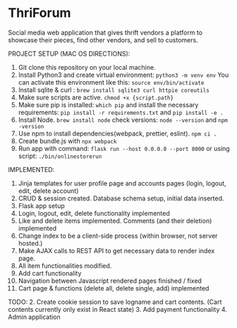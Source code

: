 # ThriForum

Social media web application that gives thrift vendors a platform to showcase their pieces, find other vendors, and sell to customers. 

PROJECT SETUP (MAC OS DIRECTIONS): 

1. Git clone this repository on your local machine. 
2. Install Python3 and create virtual environment: ``` python3 -m venv env ``` You can activate this environment like this: ``` source env/bin/activate ```
3. Install sqlite & curl : ```brew install sqlite3 curl httpie coreutils```
4.  Make sure scripts are active. ```chmod +x {script.path} ```
5.  Make sure pip is installed: ``` which pip ``` and install the necessary requirements: ```pip install -r requirements.txt``` and ```pip install -e . ```
6.  Install Node. ``` brew install node ``` check versions: ``` node --version ``` and ``` npm -version ```
7.  Use npm to install dependencies(webpack, prettier, eslint). ``` npm ci . ```
8.  Create bundle.js with ``` npx webpack ``` 
9.  Run app with command: ``` flask run --host 0.0.0.0 --port 8000 ``` or using script: ``` ./bin/onlinestorerun ```


IMPLEMENTED: 

1. Jinja templates for user profile page and accounts pages (login, logout, edit, delete account)
2. CRUD & session created. Database schema setup, initial data inserted. 
3. Flask app setup
4. Login, logout, edit, delete functionality implemented
5. Like and delete items implemented. Comments (and their deletion) implemented
6. Change index to be a client-side process (within browser, not server hosted.) 
7. Make AJAX calls to REST API to get necessary data to render index page. 
8. All item functionalities modified. 
9. Add cart functionality 
10. Navigation between Javascript rendered pages finished / fixed
11. Cart page & functions (delete all, delete single, add) implemented 

TODO: 
2. Create cookie session to save logname and cart contents. (Cart contents currently only exist in React state)
3. Add payment functionality 
4. Admin application 
